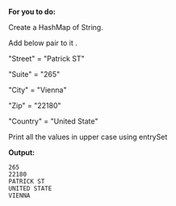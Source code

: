 **For you to do:**

Create a HashMap of String.

Add below pair to it .

"Street" = "Patrick ST"

"Suite" = "265"

"City" = "Vienna"

"Zip" = "22180"

"Country" = "United State"

Print all the values in upper case using entrySet


**Output:**

```
265
22180
PATRICK ST
UNITED STATE
VIENNA
```

